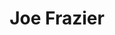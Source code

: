 ---
pid: MP188
title: Joe Frazier
location_transcription: Broad & Elmwood/North Phila
zipcode: '19141'
outside_phl: 
neighborhood: Logan
age: '41'
age_range: 40-49
instagram: 
image_file_name: MP_188.jpg
proposal_transcription: Philly Real Champ
topic: Philadelphia,Sports
topic_summary: 0, 0
type: Sculpture Statue
keywords_other: 
credit: Amone Bradley
image_labels: A figure w/ boxing gloves representing Joe Frazier
twitter: 
facebook: 
permalink: "/monuments/mp188/"
layout: item-page
---